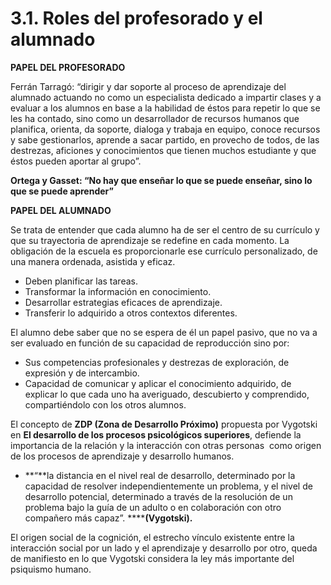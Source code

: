 
# 3.1. Roles del profesorado y el alumnado

**PAPEL DEL PROFESORADO**

Ferrán Tarragó: “dirigir y dar soporte al proceso de aprendizaje del alumnado actuando no como un especialista dedicado a impartir clases y a evaluar a los alumnos en base a la habilidad de éstos para repetir lo que se les ha contado, sino como un desarrollador de recursos humanos que planifica, orienta, da soporte, dialoga y trabaja en equipo, conoce recursos y sabe gestionarlos, aprende a sacar partido, en provecho de todos, de las destrezas, aficiones y conocimientos que tienen muchos estudiante y que éstos pueden aportar al grupo”.

**Ortega y Gasset: “No hay que enseñar lo que se puede enseñar, sino lo que se puede aprender”**

**PAPEL DEL ALUMNADO**

Se trata de entender que cada alumno ha de ser el centro de su currículo y que su trayectoria de aprendizaje se redefine en cada momento. La obligación de la escuela es proporcionarle ese currículo personalizado, de una manera ordenada, asistida y eficaz.

- Deben planificar las tareas.
- Transformar la información en conocimiento.
- Desarrollar estrategias eficaces de aprendizaje.
- Transferir lo adquirido a otros contextos diferentes.

El alumno debe saber que no se espera de él un papel pasivo, que no va a ser evaluado en función de su capacidad de reproducción sino por:

- Sus competencias profesionales y destrezas de exploración, de expresión y de intercambio.
- Capacidad de comunicar y aplicar el conocimiento adquirido, de explicar lo que cada uno ha averiguado, descubierto y comprendido, compartiéndolo con los otros alumnos.

El concepto de **ZDP (Zona de Desarrollo Próximo)** propuesta por Vygotski en **El desarrollo de los procesos psicológicos superiores**, defiende la importancia de la relación y la interacción con otras personas  como origen de los procesos de aprendizaje y desarrollo humanos.

- **“**la distancia en el nivel real de desarrollo, determinado por la capacidad de resolver independientemente un problema, y el nivel de desarrollo potencial, determinado a través de la resolución de un problema bajo la guía de un adulto o en colaboración con otro compañero más capaz”. ******(Vygotski).**

El origen social de la cognición, el estrecho vínculo existente entre la interacción social por un lado y el aprendizaje y desarrollo por otro, queda de manifiesto en lo que Vygotski considera la ley más importante del psiquismo humano.
